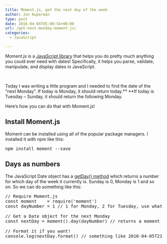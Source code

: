 ```yaml
---
title: Moment.js, get the next day of the week
author: Jon Kuperman
type: post
date: 2016-04-05T05:00:54+00:00
url: /get-next-monday-moment-js/
categories:
  - JavaScript

---
```

Moment.js is a [JavaScript library][1] that helps you do pretty much anything you could ever need with dates! Specifically, it helps you parse, validate, manipulate, and display dates in JavaScript.

&nbsp;

Today I was writing a little program and I needed to find the date of the &#8220;next Monday&#8221;. If today is Monday, it should return today.** **If today is Tuesday &#8211; Sunday, it should return the following Monday.

Here&#8217;s how you can do that with Moment.js!

## Install Moment.js

Moment can be installed using all of the popular package managers. I installed it with npm like this:

<pre class="lang:default decode:true ">npm install moment --save</pre>

## Days as numbers

The JavaScript Date object has a [getDay() method][2] which returns a number for which day of the week it currently is. Sunday is 0, Monday is 1 and so on. So we can do something like this:

<pre class="lang:default decode:true ">// Require Moment.js
const moment    = require('moment')
const dayNumber = 1 // 1 for Monday, 2 for Tuesday, use whatever day you need!

// Get a Date object for the next Monday
const nextDay = moment().day(dayNumber) // returns a moment date object

// Format it if you want!
console.log(nextDay.format() // something like 2016-04-05T21:59:19-07:00

</pre>

&nbsp;

 [1]: http://momentjs.com/
 [2]: https://developer.mozilla.org/en-US/docs/Web/JavaScript/Reference/Global_Objects/Date/getDay